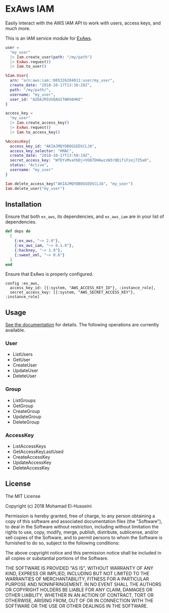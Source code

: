 # ExAws IAM

Easily interact with the AWS IAM API to work with users, access keys, and much more.

This is an IAM service module for [ExAws](https://github.com/ex-aws/ex_aws).

```elixir
user =
  "my_user"
  |> Iam.create_user(path: "/my/path")
  |> ExAws.request()
  |> Iam.to_user()

%Iam.User{
  arn: "arn:aws:iam::085326204011:user/my_user",
  create_date: "2018-10-17T13:36:28Z",
  path: "/my/path/",
  username: "my_user",
  user_id: "AIDAJMIUVQAU2TW666HH2"
}

access_key =
  "my_user"
  |> Iam.create_access_key()
  |> ExAws.request()
  |> Iam.to_access_key()

%AccessKey{
  access_key_id: "AKIAJMQYDBOGSEDSCLJA",
  access_key_selector: "HMAC",
  create_date: "2018-10-17T13:50:19Z",
  secret_access_key: "WfDYxMvaYbDj+VO87DHAwzzW3rQDifiFzej7Z5a0",
  status: "Active",
  username: "my_user"
}

Iam.delete_access_key("AKIAJMQYDBOGSEDSCLJA", "my_user")
Iam.delete_user("my_user")
```

## Installation

Ensure that both `ex_aws`, its dependencies, and `ex_aws_iam` are in your list of dependencies.

```elixir
def deps do
  [
    {:ex_aws, "~> 2.0"},
    {:ex_aws_iam, "~> 0.1.0"},
    {:hackney, "~> 1.9"},
    {:sweet_xml, "~> 0.6"}
  ]
end
```

Ensure that ExAws is properly configured.

```
config :ex_aws,
  access_key_id: [{:system, "AWS_ACCESS_KEY_ID"}, :instance_role],
  secret_access_key: [{:system, "AWS_SECRET_ACCESS_KEY"}, :instance_role]
```

## Usage

[See the documentation](https://hexdocs.pm/ex_aws_iam) for details. The following operations are currently available.

### User

  * ListUsers
  * GetUser
  * CreateUser
  * UpdateUser
  * DeleteUser

### Group

  * ListGroups
  * GetGroup
  * CreateGroup
  * UpdateGroup
  * DeleteGroup

### AccessKey

  * ListAccessKeys
  * GetAccessKeyLastUsed
  * CreateAccessKey
  * UpdateAccessKey
  * DeleteAccessKey

## License

The MIT License

Copyright (c) 2018 Mohamad El-Husseini

Permission is hereby granted, free of charge, 
to any person obtaining a copy of this software and 
associated documentation files (the "Software"), to 
deal in the Software without restriction, including 
without limitation the rights to use, copy, modify, 
merge, publish, distribute, sublicense, and/or sell 
copies of the Software, and to permit persons to whom 
the Software is furnished to do so, 
subject to the following conditions:

The above copyright notice and this permission notice 
shall be included in all copies or substantial portions of the Software.

THE SOFTWARE IS PROVIDED "AS IS", WITHOUT WARRANTY OF ANY KIND, 
EXPRESS OR IMPLIED, INCLUDING BUT NOT LIMITED TO THE WARRANTIES 
OF MERCHANTABILITY, FITNESS FOR A PARTICULAR PURPOSE AND NONINFRINGEMENT. 
IN NO EVENT SHALL THE AUTHORS OR COPYRIGHT HOLDERS BE LIABLE FOR 
ANY CLAIM, DAMAGES OR OTHER LIABILITY, WHETHER IN AN ACTION OF CONTRACT, 
TORT OR OTHERWISE, ARISING FROM, OUT OF OR IN CONNECTION WITH THE 
SOFTWARE OR THE USE OR OTHER DEALINGS IN THE SOFTWARE.

